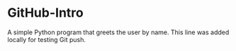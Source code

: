 # GitHub-Intro
A simple Python program that greets the user by name.
This line was added locally for testing Git push.
